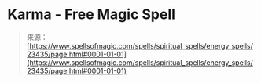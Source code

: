 <!--yml
category: 未分类
date: 2024-06-12 19:08:34
-->

# Karma - Free Magic Spell

> 来源：[https://www.spellsofmagic.com/spells/spiritual_spells/energy_spells/23435/page.html#0001-01-01](https://www.spellsofmagic.com/spells/spiritual_spells/energy_spells/23435/page.html#0001-01-01)